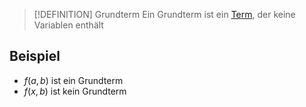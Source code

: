 >[!DEFINITION] Grundterm
>Ein Grundterm ist ein [Term](Term.md), der keine Variablen enthält


## Beispiel

- $f(a,b)$ ist ein Grundterm
- $f(x, b)$ ist kein Grundterm
